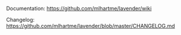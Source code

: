 Documentation: https://github.com/mlhartme/lavender/wiki

Changelog: https://github.com/mlhartme/lavender/blob/master/CHANGELOG.md